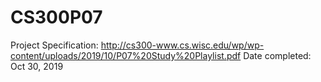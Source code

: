 # CS300P07
Project Specification: http://cs300-www.cs.wisc.edu/wp/wp-content/uploads/2019/10/P07%20Study%20Playlist.pdf
Date completed: Oct 30, 2019
